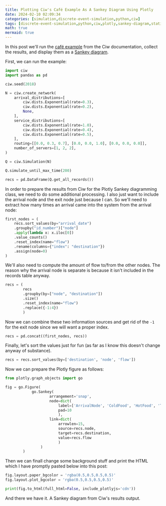 ```yaml
---
title: Plotting Ciw's Café Example As A Sankey Diagram Using Plotly
date: 2024-02-10 02:09:34
categories: [simulation,discrete-event-simulation,python,ciw]
tags: [discrete-event-simulation,python,ciw,plotly,sankey-diagram,statistics,queueing-theory,arrival-distributions,exponential-distribution,routing,service-network,modelling,simulation,visualization,service-distributions]
math: true
mermaid: true
---
```


In this post we'll run the [café example](https://ciw.readthedocs.io/en/latest/Tutorial-II/tutorial_v.html) from the Ciw documentation, collect the results, and display them as a [Sankey diagram](https://en.wikipedia.org/wiki/Sankey_diagram).

First, we can run the example:

```python
import ciw
import pandas as pd

ciw.seed(2018)

N = ciw.create_network(
    arrival_distributions=[
        ciw.dists.Exponential(rate=0.3),
        ciw.dists.Exponential(rate=0.2),
        None,
    ],
    service_distributions=[
        ciw.dists.Exponential(rate=1.0),
        ciw.dists.Exponential(rate=0.4),
        ciw.dists.Exponential(rate=0.5),
    ],
    routing=[[0.0, 0.3, 0.7], [0.0, 0.0, 1.0], [0.0, 0.0, 0.0]],
    number_of_servers=[1, 2, 2],
)

Q = ciw.Simulation(N)

Q.simulate_until_max_time(200)

recs = pd.DataFrame(Q.get_all_records())
```

In order to prepare the results from Ciw for the Plotly Sankey diagramming class, we need to do some additional processing. I also just want to include the arrival node and the exit node just because I can. So we'll need to extract how many times an arrival came into the system from the arrival node:

```python
first_nodes = (
    recs.sort_values(by="arrival_date")
    .groupby("id_number")["node"]
    .apply(lambda x: x.iloc[0])
    .value_counts()
    .reset_index(name="flow")
    .rename(columns={"index": "destination"})
    .assign(node=0)
)
```

We'll also need to compute the amount of flow to/from the other nodes. The reason why the arrival node is separate is because it isn't included in the records table anyway.


```python
recs = (
        recs
        .groupby(by=["node", "destination"])
        .size()
        .reset_index(name="flow")
        .replace({-1:4})
        )
```

Now we can combine these two information sources and get rid of the `-1` for the exit node since we will want a proper index.

```python
recs = pd.concat((first_nodes, recs))
```

Finally, let's sort the values just for fun (as far as I know this doesn't change anyway of substance).

```python
recs = recs.sort_values(by=['destination', 'node', 'flow'])
```

Now we can prepare the Plotly figure as follows:

```python
from plotly.graph_objects import go

fig = go.Figure(
            go.Sankey(
                    arrangement='snap',
                    node=dict(
                        label=['ArrivalNode', 'ColdFood', 'HotFood', 'Till', 'Exit'],
                        pad=10
                        ),
                    link=dict(
                        arrowlen=15,
                        source=recs.node,
                        target=recs.destination,
                        value=recs.flow
                        )
                )
        )
```

Then we can finall change some background stuff and print the HTML which I have promptly pasted below into this post:

```python
fig.layout.paper_bgcolor = 'rgba(0.5,0.5,0.5,0.5)'
fig.layout.plot_bgcolor = 'rgba(0.5,0.5,0.5,0.5)'

print(fig.to_html(full_html=False, include_plotlyjs='cdn'))
```

And there we have it. A Sankey diagram from Ciw's results output. 

<div>                        <script type="text/javascript">window.PlotlyConfig = {MathJaxConfig: 'local'};</script>
        <script charset="utf-8" src="https://cdn.plot.ly/plotly-2.29.1.min.js"></script>                <div id="40390c2a-a3de-43d6-9a52-a4416cb9bdd9" class="plotly-graph-div" style="height:100%; width:100%;"></div>            <script type="text/javascript">                                    window.PLOTLYENV=window.PLOTLYENV || {};                                    if (document.getElementById("40390c2a-a3de-43d6-9a52-a4416cb9bdd9")) {                    Plotly.newPlot(                        "40390c2a-a3de-43d6-9a52-a4416cb9bdd9",                        [{"arrangement":"snap","link":{"arrowlen":15,"source":[1,1,2,3,0,0],"target":[2.0,3.0,3.0,4.0,null,null],"value":[13,37,46,83,33,50]},"node":{"label":["ArrivalNode","ColdFood","HotFood","Till","Exit"],"pad":10},"type":"sankey"}],                        {"template":{"data":{"histogram2dcontour":[{"type":"histogram2dcontour","colorbar":{"outlinewidth":0,"ticks":""},"colorscale":[[0.0,"#0d0887"],[0.1111111111111111,"#46039f"],[0.2222222222222222,"#7201a8"],[0.3333333333333333,"#9c179e"],[0.4444444444444444,"#bd3786"],[0.5555555555555556,"#d8576b"],[0.6666666666666666,"#ed7953"],[0.7777777777777778,"#fb9f3a"],[0.8888888888888888,"#fdca26"],[1.0,"#f0f921"]]}],"choropleth":[{"type":"choropleth","colorbar":{"outlinewidth":0,"ticks":""}}],"histogram2d":[{"type":"histogram2d","colorbar":{"outlinewidth":0,"ticks":""},"colorscale":[[0.0,"#0d0887"],[0.1111111111111111,"#46039f"],[0.2222222222222222,"#7201a8"],[0.3333333333333333,"#9c179e"],[0.4444444444444444,"#bd3786"],[0.5555555555555556,"#d8576b"],[0.6666666666666666,"#ed7953"],[0.7777777777777778,"#fb9f3a"],[0.8888888888888888,"#fdca26"],[1.0,"#f0f921"]]}],"heatmap":[{"type":"heatmap","colorbar":{"outlinewidth":0,"ticks":""},"colorscale":[[0.0,"#0d0887"],[0.1111111111111111,"#46039f"],[0.2222222222222222,"#7201a8"],[0.3333333333333333,"#9c179e"],[0.4444444444444444,"#bd3786"],[0.5555555555555556,"#d8576b"],[0.6666666666666666,"#ed7953"],[0.7777777777777778,"#fb9f3a"],[0.8888888888888888,"#fdca26"],[1.0,"#f0f921"]]}],"heatmapgl":[{"type":"heatmapgl","colorbar":{"outlinewidth":0,"ticks":""},"colorscale":[[0.0,"#0d0887"],[0.1111111111111111,"#46039f"],[0.2222222222222222,"#7201a8"],[0.3333333333333333,"#9c179e"],[0.4444444444444444,"#bd3786"],[0.5555555555555556,"#d8576b"],[0.6666666666666666,"#ed7953"],[0.7777777777777778,"#fb9f3a"],[0.8888888888888888,"#fdca26"],[1.0,"#f0f921"]]}],"contourcarpet":[{"type":"contourcarpet","colorbar":{"outlinewidth":0,"ticks":""}}],"contour":[{"type":"contour","colorbar":{"outlinewidth":0,"ticks":""},"colorscale":[[0.0,"#0d0887"],[0.1111111111111111,"#46039f"],[0.2222222222222222,"#7201a8"],[0.3333333333333333,"#9c179e"],[0.4444444444444444,"#bd3786"],[0.5555555555555556,"#d8576b"],[0.6666666666666666,"#ed7953"],[0.7777777777777778,"#fb9f3a"],[0.8888888888888888,"#fdca26"],[1.0,"#f0f921"]]}],"surface":[{"type":"surface","colorbar":{"outlinewidth":0,"ticks":""},"colorscale":[[0.0,"#0d0887"],[0.1111111111111111,"#46039f"],[0.2222222222222222,"#7201a8"],[0.3333333333333333,"#9c179e"],[0.4444444444444444,"#bd3786"],[0.5555555555555556,"#d8576b"],[0.6666666666666666,"#ed7953"],[0.7777777777777778,"#fb9f3a"],[0.8888888888888888,"#fdca26"],[1.0,"#f0f921"]]}],"mesh3d":[{"type":"mesh3d","colorbar":{"outlinewidth":0,"ticks":""}}],"scatter":[{"fillpattern":{"fillmode":"overlay","size":10,"solidity":0.2},"type":"scatter"}],"parcoords":[{"type":"parcoords","line":{"colorbar":{"outlinewidth":0,"ticks":""}}}],"scatterpolargl":[{"type":"scatterpolargl","marker":{"colorbar":{"outlinewidth":0,"ticks":""}}}],"bar":[{"error_x":{"color":"#2a3f5f"},"error_y":{"color":"#2a3f5f"},"marker":{"line":{"color":"#E5ECF6","width":0.5},"pattern":{"fillmode":"overlay","size":10,"solidity":0.2}},"type":"bar"}],"scattergeo":[{"type":"scattergeo","marker":{"colorbar":{"outlinewidth":0,"ticks":""}}}],"scatterpolar":[{"type":"scatterpolar","marker":{"colorbar":{"outlinewidth":0,"ticks":""}}}],"histogram":[{"marker":{"pattern":{"fillmode":"overlay","size":10,"solidity":0.2}},"type":"histogram"}],"scattergl":[{"type":"scattergl","marker":{"colorbar":{"outlinewidth":0,"ticks":""}}}],"scatter3d":[{"type":"scatter3d","line":{"colorbar":{"outlinewidth":0,"ticks":""}},"marker":{"colorbar":{"outlinewidth":0,"ticks":""}}}],"scattermapbox":[{"type":"scattermapbox","marker":{"colorbar":{"outlinewidth":0,"ticks":""}}}],"scatterternary":[{"type":"scatterternary","marker":{"colorbar":{"outlinewidth":0,"ticks":""}}}],"scattercarpet":[{"type":"scattercarpet","marker":{"colorbar":{"outlinewidth":0,"ticks":""}}}],"carpet":[{"aaxis":{"endlinecolor":"#2a3f5f","gridcolor":"white","linecolor":"white","minorgridcolor":"white","startlinecolor":"#2a3f5f"},"baxis":{"endlinecolor":"#2a3f5f","gridcolor":"white","linecolor":"white","minorgridcolor":"white","startlinecolor":"#2a3f5f"},"type":"carpet"}],"table":[{"cells":{"fill":{"color":"#EBF0F8"},"line":{"color":"white"}},"header":{"fill":{"color":"#C8D4E3"},"line":{"color":"white"}},"type":"table"}],"barpolar":[{"marker":{"line":{"color":"#E5ECF6","width":0.5},"pattern":{"fillmode":"overlay","size":10,"solidity":0.2}},"type":"barpolar"}],"pie":[{"automargin":true,"type":"pie"}]},"layout":{"autotypenumbers":"strict","colorway":["#636efa","#EF553B","#00cc96","#ab63fa","#FFA15A","#19d3f3","#FF6692","#B6E880","#FF97FF","#FECB52"],"font":{"color":"#2a3f5f"},"hovermode":"closest","hoverlabel":{"align":"left"},"paper_bgcolor":"white","plot_bgcolor":"#E5ECF6","polar":{"bgcolor":"#E5ECF6","angularaxis":{"gridcolor":"white","linecolor":"white","ticks":""},"radialaxis":{"gridcolor":"white","linecolor":"white","ticks":""}},"ternary":{"bgcolor":"#E5ECF6","aaxis":{"gridcolor":"white","linecolor":"white","ticks":""},"baxis":{"gridcolor":"white","linecolor":"white","ticks":""},"caxis":{"gridcolor":"white","linecolor":"white","ticks":""}},"coloraxis":{"colorbar":{"outlinewidth":0,"ticks":""}},"colorscale":{"sequential":[[0.0,"#0d0887"],[0.1111111111111111,"#46039f"],[0.2222222222222222,"#7201a8"],[0.3333333333333333,"#9c179e"],[0.4444444444444444,"#bd3786"],[0.5555555555555556,"#d8576b"],[0.6666666666666666,"#ed7953"],[0.7777777777777778,"#fb9f3a"],[0.8888888888888888,"#fdca26"],[1.0,"#f0f921"]],"sequentialminus":[[0.0,"#0d0887"],[0.1111111111111111,"#46039f"],[0.2222222222222222,"#7201a8"],[0.3333333333333333,"#9c179e"],[0.4444444444444444,"#bd3786"],[0.5555555555555556,"#d8576b"],[0.6666666666666666,"#ed7953"],[0.7777777777777778,"#fb9f3a"],[0.8888888888888888,"#fdca26"],[1.0,"#f0f921"]],"diverging":[[0,"#8e0152"],[0.1,"#c51b7d"],[0.2,"#de77ae"],[0.3,"#f1b6da"],[0.4,"#fde0ef"],[0.5,"#f7f7f7"],[0.6,"#e6f5d0"],[0.7,"#b8e186"],[0.8,"#7fbc41"],[0.9,"#4d9221"],[1,"#276419"]]},"xaxis":{"gridcolor":"white","linecolor":"white","ticks":"","title":{"standoff":15},"zerolinecolor":"white","automargin":true,"zerolinewidth":2},"yaxis":{"gridcolor":"white","linecolor":"white","ticks":"","title":{"standoff":15},"zerolinecolor":"white","automargin":true,"zerolinewidth":2},"scene":{"xaxis":{"backgroundcolor":"#E5ECF6","gridcolor":"white","linecolor":"white","showbackground":true,"ticks":"","zerolinecolor":"white","gridwidth":2},"yaxis":{"backgroundcolor":"#E5ECF6","gridcolor":"white","linecolor":"white","showbackground":true,"ticks":"","zerolinecolor":"white","gridwidth":2},"zaxis":{"backgroundcolor":"#E5ECF6","gridcolor":"white","linecolor":"white","showbackground":true,"ticks":"","zerolinecolor":"white","gridwidth":2}},"shapedefaults":{"line":{"color":"#2a3f5f"}},"annotationdefaults":{"arrowcolor":"#2a3f5f","arrowhead":0,"arrowwidth":1},"geo":{"bgcolor":"white","landcolor":"#E5ECF6","subunitcolor":"white","showland":true,"showlakes":true,"lakecolor":"white"},"title":{"x":0.05},"mapbox":{"style":"light"}}},"paper_bgcolor":"rgba(0.5,0.5,0.5,0.5)","plot_bgcolor":"rgba(0.5,0.5,0.5,0.5)"},                        {"responsive": true}                    )                };                            </script>        </div>


I'll be the first to admit that this diagram could use some work, but I am please at how this gives a prototype with little code. Primarily it is how jumbled up the arcs are going out of cold food. It may be possible to use different drawing layouts for `x` and `y` to obtain a nicer arrangement. The [Networkx](https://networkx.org/documentation/stable/reference/drawing.html) package has some `layout` functions that might supply such arrangments even if the core Networkx drawing utilities are not used. 

Now, to me, the point of such a diagram isn't to show a *plan* for a model, but rather to show what actually happened. it shows us how much of the customers went through which of the routing paths.

The above code needs some minor changes to be reusable, but it is definitely a process that can be generalized to work on othe simulation records from Ciw. The details of the model were not particularly important beyond what could be extracted from the results. The structure of the model was implicit in the results. Some parts of the structure could be missing when the simulation is either small or heavily constrained, but then again that might be desirable if you are interested in seeing actually flow rather than what you think you put into the model.
